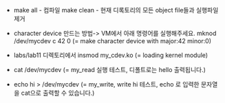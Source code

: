 * make all - 컴파일
  make clean - 현재 디록토리의 모든 object file들과 실행파일 제거

* character device 만드는 방법-> VM에서 아래 명령어를 실행해주세요.
mknod /dev/mycdev c 42 0
(= make character device with major:42 minor:0)

* labs/lab11 디렉토리에서 insmod my_cdev.ko
(= loading kernel module)

* cat /dev/mycdev
(= my_read 실행 테스트, 디폴트로는 hello 출력됩니다.)

* echo hi > /dev/mycdev
(= my_write, write hi 테스트, echo 로 입력한 문자열을 cat으로 출력할 수 있습니다.)


